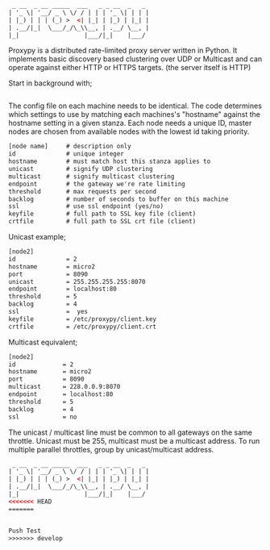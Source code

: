 ```html
 _ __  _ __ _____  ___   _ _ __  _   _ 
| '_ \| '__/ _ \ \/ / | | | '_ \| | | |
| |_) | | | (_) >  <| |_| | |_) | |_| |
| .__/|_|  \___/_/\_\\__, | .__/ \__, |
|_|                  |___/|_|    |___/ 
```
Proxypy is a distributed rate-limited proxy server written in Python. It implements basic discovery based clustering over UDP or Multicast and can operate against either HTTP or HTTPS targets. (the server itself is HTTP) 

Start in background with;
``` twistd -y proxypy.py
```
The config file on each machine needs to be identical. The code determines which settings to use by matching each machines's "hostname" against the hostname setting in a given stanza. Each node needs a unique ID, master nodes are chosen from available nodes with the lowest id taking priority.

```html
[node name]     # description only
id              # unique integer
hostname        # must match host this stanza applies to
unicast        	# signify UDP clustering
multicast       # signify multicast clustering
endpoint        # the gateway we're rate limiting
threshold       # max requests per second
backlog         # number of seconds to buffer on this machine
ssl             # use ssl endpoint (yes/no)
keyfile         # full path to SSL key file (client)
crtfile         # full path to SSL crt file (client)
```

Unicast example;

```html
[node2]
id              = 2
hostname        = micro2
port            = 8090
unicast         = 255.255.255.255:8070
endpoint        = localhost:80
threshold       = 5
backlog         = 4
ssl             =  yes
keyfile         = /etc/proxypy/client.key
crtfile         = /etc/proxypy/client.crt
```

Multicast equivalent;

```html
[node2]
id             = 2
hostname       = micro2
port           = 8090
multicast      = 228.0.0.9:8070
endpoint       = localhost:80
threshold      = 5
backlog        = 4
ssl            = no
```

The unicast / multicast line must be common to all gateways on the same throttle.  Unicast must be 255, multicast must be a multicast address.  To run multiple parallel throttles, group by unicast/multicast address.
                                       
```html
 _ __  _ __ _____  ___   _ _ __  _   _ 
| '_ \| '__/ _ \ \/ / | | | '_ \| | | |
| |_) | | | (_) >  <| |_| | |_) | |_| |
| .__/|_|  \___/_/\_\\__, | .__/ \__, |
|_|                  |___/|_|    |___/ 
<<<<<<< HEAD
=======


Push Test
>>>>>>> develop
